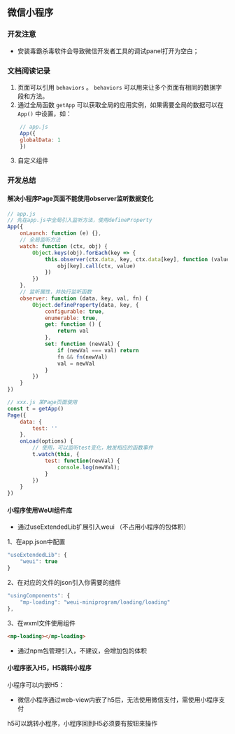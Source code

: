 ## 微信小程序

### 开发注意

* 安装毒霸杀毒软件会导致微信开发者工具的调试panel打开为空白；

### 文档阅读记录

1. 页面可以引用 `behaviors` 。 `behaviors` 可以用来让多个页面有相同的数据字段和方法。
2. 通过全局函数 `getApp` 可以获取全局的应用实例，如果需要全局的数据可以在 `App()` 中设置，如：

```js
    // app.js
    App({
    globalData: 1
    })
```
3. 自定义组件

### 开发总结

#### 解决小程序Page页面不能使用observer监听数据变化

```js
// app.js
// 先在app.js中全局引入监听方法，使用defineProperty
App({
    onLaunch: function (e) {},
    // 全局监听方法
    watch: function (ctx, obj) {
        Object.keys(obj).forEach(key => {
            this.observer(ctx.data, key, ctx.data[key], function (value) {
                obj[key].call(ctx, value)
            })
        })
    },
    // 监听属性，并执行监听函数
    observer: function (data, key, val, fn) {
        Object.defineProperty(data, key, {
            configurable: true,
            enumerable: true,
            get: function () {
                return val
            },
            set: function (newVal) {
                if (newVal === val) return
                fn && fn(newVal)
                val = newVal
            }
        })
    }
})
```

```js
// xxx.js 某Page页面使用
const t = getApp()
Page({
    data: {
        test: ''
    },
    onLoad(options) {
        // 使用，可以监听test变化，触发相应的函数事件
        t.watch(this, {
            test: function(newVal) {
                console.log(newVal);
            }
        })
    }
})
```

#### 小程序使用WeUI组件库

* 通过useExtendedLib扩展引入weui （不占用小程序的包体积）

1、在app.json中配置
```js
"useExtendedLib": {
    "weui": true
}
```

2、在对应的文件的json引入你需要的组件
```js
"usingComponents": {
    "mp-loading": "weui-miniprogram/loading/loading"
},
```
3、在wxml文件使用组件
```html
<mp-loading></mp-loading>
```

* 通过npm包管理引入，不建议，会增加包的体积

#### 小程序嵌入H5，H5跳转小程序

小程序可以内嵌H5：

* 微信小程序通过web-view内嵌了h5后，无法使用微信支付，需使用小程序支付

h5可以跳转小程序，小程序回到H5必须要有按钮来操作